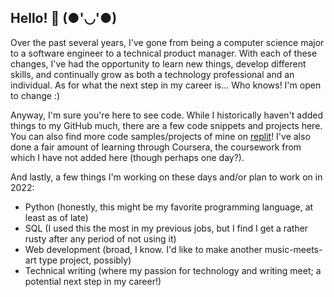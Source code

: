 ## Hello! 👋 (●'◡'●)

Over the past several years, I've gone from being a computer science major to a software engineer to a technical product manager. With each of these changes, I've had the opportunity to learn new things, develop different skills, and continually grow as both a technology professional and an individual. As for what the next step in my career is... Who knows! I'm open to change :)

Anyway, I'm sure you're here to see code. While I historically haven't added things to my GitHub much, there are a few code snippets and projects here. You can also find more code samples/projects of mine on [replit](https://replit.com/@minibeagle)! I've also done a fair amount of learning through Coursera, the coursework from which I have not added here (though perhaps one day?).

And lastly, a few things I'm working on these days and/or plan to work on in 2022:
- Python (honestly, this might be my favorite programming language, at least as of late)
- SQL (I used this the most in my previous jobs, but I find I get a rather rusty after any period of not using it)
- Web development (broad, I know. I'd like to make another music-meets-art type project, possibly)
- Technical writing (where my passion for technology and writing meet; a potential next step in my career!)

<!--
**mini-beagle/mini-beagle** is a ✨ _special_ ✨ repository because its `README.md` (this file) appears on your GitHub profile.

Here are some ideas to get you started:

- 🔭 I’m currently working on ...
- 🌱 I’m currently learning ...
- 👯 I’m looking to collaborate on ...
- 🤔 I’m looking for help with ...
- 💬 Ask me about ...
- 📫 How to reach me: ...
- 😄 Pronouns: ...
- ⚡ Fun fact: ...
-->
